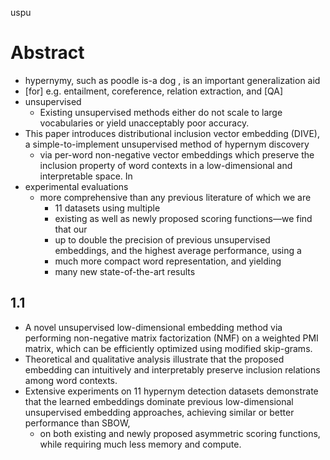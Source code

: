 uspu

# Abstract

* hypernymy, such as poodle is-a dog , is an important generalization aid
* [for] e.g. entailment, coreference, relation extraction, and [QA]
* unsupervised
  * Existing unsupervised methods either do not scale to large vocabularies or
    yield unacceptably poor accuracy.
* This paper introduces distributional inclusion vector embedding (DIVE), a
  simple-to-implement unsupervised method of hypernym discovery
  * via per-word non-negative vector embeddings which preserve the inclusion
    property of word contexts in a low-dimensional and interpretable space. In
* experimental evaluations
  * more comprehensive than any previous literature of which we are
    * 11 datasets using multiple
    * existing as well as newly proposed scoring functions—we find that our
    * up to double the precision of previous unsupervised embeddings, and the
      highest average performance, using a
    * much more compact word representation, and yielding
    * many new state-of-the-art results

## 1.1

* A novel unsupervised low-dimensional embedding method via performing
  non-negative matrix factorization (NMF) on a weighted PMI matrix, which can
  be efficiently optimized using modified skip-grams.
* Theoretical and qualitative analysis illustrate that the proposed embedding
  can intuitively and interpretably
  preserve inclusion relations among word contexts.
* Extensive experiments on 11 hypernym detection datasets demonstrate that
  the learned embeddings dominate previous low-dimensional unsupervised
  embedding approaches, achieving similar or better performance than SBOW,
  * on both existing and newly proposed asymmetric scoring functions, while
  requiring much less memory and compute.
